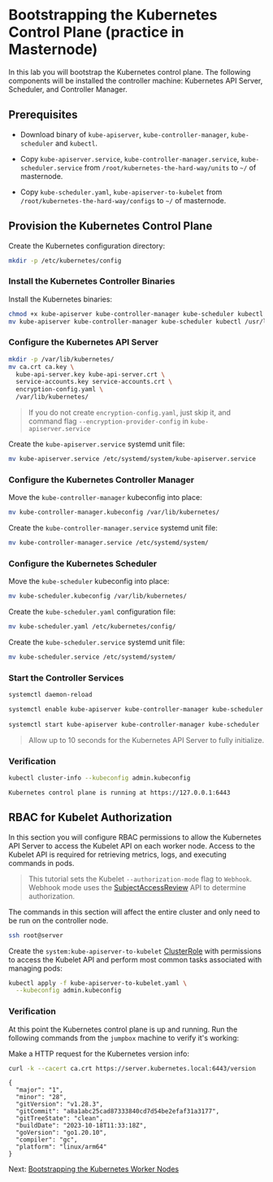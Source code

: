 # Bootstrapping the Kubernetes Control Plane (practice in Masternode)

In this lab you will bootstrap the Kubernetes control plane. The following components will be installed the controller machine: Kubernetes API Server, Scheduler, and Controller Manager.

## Prerequisites

- Download binary of `kube-apiserver`, `kube-controller-manager`, `kube-scheduler` and `kubectl`.
- Copy `kube-apiserver.service`, `kube-controller-manager.service`, `kube-scheduler.service` from `/root/kubernetes-the-hard-way/units` to `~/` of masternode.

- Copy `kube-scheduler.yaml`, `kube-apiserver-to-kubelet` from `/root/kubernetes-the-hard-way/configs` to `~/` of masternode.

## Provision the Kubernetes Control Plane

Create the Kubernetes configuration directory:

```bash
mkdir -p /etc/kubernetes/config
```

### Install the Kubernetes Controller Binaries

Install the Kubernetes binaries:

```bash
chmod +x kube-apiserver kube-controller-manager kube-scheduler kubectl
mv kube-apiserver kube-controller-manager kube-scheduler kubectl /usr/local/bin/
```

### Configure the Kubernetes API Server

```bash
mkdir -p /var/lib/kubernetes/
mv ca.crt ca.key \
  kube-api-server.key kube-api-server.crt \
  service-accounts.key service-accounts.crt \
  encryption-config.yaml \
  /var/lib/kubernetes/
```
> If you do not create `encryption-config.yaml`, just skip it, and command flag `--encryption-provider-config` in `kube-apiserver.service`

Create the `kube-apiserver.service` systemd unit file:

```bash
mv kube-apiserver.service /etc/systemd/system/kube-apiserver.service
```

### Configure the Kubernetes Controller Manager

Move the `kube-controller-manager` kubeconfig into place:

```bash
mv kube-controller-manager.kubeconfig /var/lib/kubernetes/
```

Create the `kube-controller-manager.service` systemd unit file:

```bash
mv kube-controller-manager.service /etc/systemd/system/
```

### Configure the Kubernetes Scheduler

Move the `kube-scheduler` kubeconfig into place:

```bash
mv kube-scheduler.kubeconfig /var/lib/kubernetes/
```

Create the `kube-scheduler.yaml` configuration file:

```bash
mv kube-scheduler.yaml /etc/kubernetes/config/
```

Create the `kube-scheduler.service` systemd unit file:

```bash
mv kube-scheduler.service /etc/systemd/system/
```

### Start the Controller Services

```bash
systemctl daemon-reload

systemctl enable kube-apiserver kube-controller-manager kube-scheduler
  
systemctl start kube-apiserver kube-controller-manager kube-scheduler
```

> Allow up to 10 seconds for the Kubernetes API Server to fully initialize.


### Verification

```bash
kubectl cluster-info --kubeconfig admin.kubeconfig
```

```text
Kubernetes control plane is running at https://127.0.0.1:6443
```

## RBAC for Kubelet Authorization

In this section you will configure RBAC permissions to allow the Kubernetes API Server to access the Kubelet API on each worker node. Access to the Kubelet API is required for retrieving metrics, logs, and executing commands in pods.

> This tutorial sets the Kubelet `--authorization-mode` flag to `Webhook`. Webhook mode uses the [SubjectAccessReview](https://kubernetes.io/docs/admin/authorization/#checking-api-access) API to determine authorization.

The commands in this section will affect the entire cluster and only need to be run on the controller node.

```bash
ssh root@server
```

Create the `system:kube-apiserver-to-kubelet` [ClusterRole](https://kubernetes.io/docs/admin/authorization/rbac/#role-and-clusterrole) with permissions to access the Kubelet API and perform most common tasks associated with managing pods:

```bash
kubectl apply -f kube-apiserver-to-kubelet.yaml \
  --kubeconfig admin.kubeconfig
```

### Verification

At this point the Kubernetes control plane is up and running. Run the following commands from the `jumpbox` machine to verify it's working:

Make a HTTP request for the Kubernetes version info:

```bash
curl -k --cacert ca.crt https://server.kubernetes.local:6443/version
```

```text
{
  "major": "1",
  "minor": "28",
  "gitVersion": "v1.28.3",
  "gitCommit": "a8a1abc25cad87333840cd7d54be2efaf31a3177",
  "gitTreeState": "clean",
  "buildDate": "2023-10-18T11:33:18Z",
  "goVersion": "go1.20.10",
  "compiler": "gc",
  "platform": "linux/arm64"
}
```

Next: [Bootstrapping the Kubernetes Worker Nodes](09-bootstrapping-kubernetes-workers.md)
